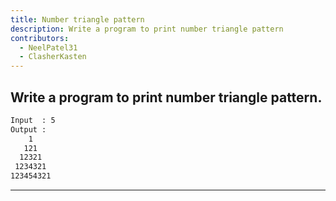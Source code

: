 ```yaml
---
title: Number triangle pattern
description: Write a program to print number triangle pattern
contributors:
  - NeelPatel31
  - ClasherKasten
---
```


## Write a program to print number triangle pattern.

```txt
Input  : 5
Output :
    1
   121
  12321
 1234321
123454321
```

---
